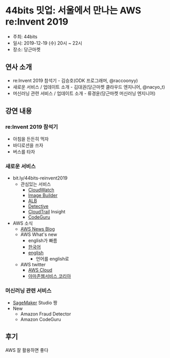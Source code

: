# 44bits 밋업: 서울에서 만나는 AWS re:Invent 2019
- 주최: 44bits
- 일시: 2019-12-19 (수) 20시 ~ 22시
- 장소: 당근마켓

## 연사 소개
* re:Invent 2019 참석기 - 김승호(ODK 프로그래머, @raccoonyy)
* 새로운 서비스 / 업데이트 소개 - 김대권(당근마켓 클라우드 엔지니어, @nacyo_t)
* 머신러닝 관련 서비스 / 업데이트 소개 - 류경윤(당근마켓 머신러닝 엔지니어)

## 강연 내용
### re:Invent 2019 참석기
- 아침을 든든히 먹자
- 바디로션을 쓰자
- 버스를 타자

### 새로운 서비스
- bit.ly/44bits-reinvent2019
  - 관심있는 서비스
    - [CloudWatch](https://aws.amazon.com/ko/cloudwatch/)
    - [Image Builder](https://aws.amazon.com/ko/image-builder/)
    - [ALB](https://docs.aws.amazon.com/ko_kr/elasticloadbalancing/latest/application/introduction.html)
    - [Detective](https://aws.amazon.com/ko/detective/)
    - [CloudTrail](https://aws.amazon.com/ko/cloudtrail/) Insight
    - [CodeGuru](https://aws.amazon.com/ko/codeguru/)
- AWS 소식
  - [AWS News Blog](https://aws.amazon.com/ko/blogs/aws/)
  - AWS What's new
    - english가 빠름
    - [한국어](https://aws.amazon.com/ko/new/)
    - [english](https://aws.amazon.com/new/)
      - 언어를 english로
  - AWS twitter
    - [AWS Cloud](https://twitter.com/AWSCloud)
    - [아마존웹서비스 코리아](https://twitter.com/awskorea)

### 머신러닝 관련 서비스
- [SageMaker](https://aws.amazon.com/ko/sagemaker/) Studio 짱
- New
  - Amazon Fraud Detector
  - Amazon CodeGuru

## 후기
AWS 잘 활용하면 좋다